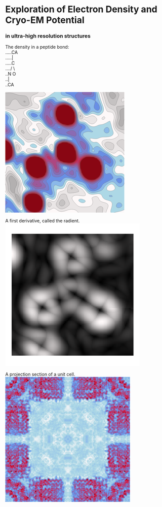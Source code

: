# Exploration of Electron Density and Cryo-EM Potential
### in ultra-high resolution structures

The density in a peptide bond:  
.....CA  
.....|  
.....C  
..../ \\  
..N     O  
..|  
..CA  

![image info](./assets/density.png)  

A first derivative, called the radient.  
![image info](./assets/radient.png) 

A projection section of a unit cell.  
![image info](./assets/cross.png)  
